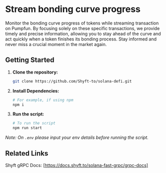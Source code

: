 # Stream bonding curve progress

Monitor the bonding curve progress of tokens while streaming transaction on Pumpfun. By focusing solely on these specific transactions, we provide timely and precise information, allowing you to stay ahead of the curve and act quickly when a token finishes its bonding process. Stay informed and never miss a crucial moment in the market again.

## Getting Started

1. **Clone the repository:**
   ```bash
   git clone https://github.com/Shyft-to/solana-defi.git
   ```

2. **Install Dependencies:**

    ```bash
    # For example, if using npm
    npm i
    ```

3. **Run the script:**

    ```bash
    # To run the script
    npm run start
    ```
*Note: On `.env` please input your env details before running the script.*

## Related Links

Shyft gRPC Docs: [https://docs.shyft.to/solana-fast-grpc/grpc-docs]